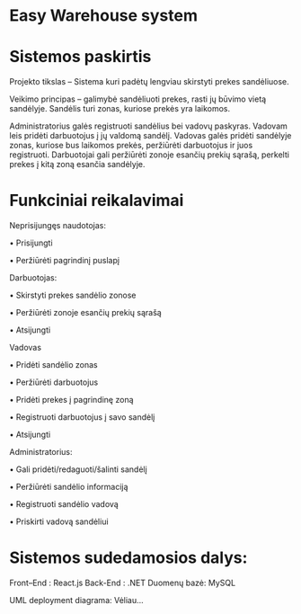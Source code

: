 # Easy Warehouse system

# Sistemos paskirtis
Projekto tikslas – Sistema kuri padėtų lengviau skirstyti prekes sandėliuose.

Veikimo principas – galimybė sandėliuoti prekes, rasti jų būvimo vietą sandėlyje. Sandėlis turi zonas, kuriose prekės yra laikomos.

Administratorius galės registruoti sandėlius bei vadovų paskyras. Vadovam leis pridėti darbuotojus į jų valdomą sandėlį. Vadovas galės pridėti sandėlyje zonas, kuriose bus laikomos prekės, peržiūrėti darbuotojus ir juos registruoti. Darbuotojai gali peržiūrėti zonoje esančių prekių sąrašą, perkelti prekes į kitą zoną esančia sandėlyje.

# Funkciniai reikalavimai

Neprisijungęs naudotojas:

•	Prisijungti

•	Peržiūrėti pagrindinį puslapį


Darbuotojas:

•	Skirstyti prekes sandėlio zonose

•	Peržiūrėti zonoje esančių prekių sąrašą

•	Atsijungti


Vadovas

•	Pridėti sandėlio zonas

•	Peržiūrėti darbuotojus

•	Pridėti prekes į pagrindinę zoną

•	Registruoti darbuotojus į savo sandėlį

•	Atsijungti


Administratorius:

•	Gali pridėti/redaguoti/šalinti sandėlį

•	Peržiūrėti sandėlio informaciją

•	Registruoti sandėlio vadovą

•	Priskirti vadovą sandėliui


# Sistemos sudedamosios dalys:

Front–End : React.js
Back-End : .NET
Duomenų bazė: MySQL

UML deployment diagrama: Vėliau…

